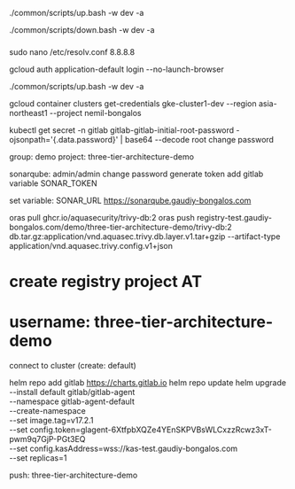 
./common/scripts/up.bash -w dev -a

./common/scripts/down.bash -w dev -a

###

sudo nano /etc/resolv.conf
8.8.8.8

gcloud auth application-default login --no-launch-browser

./common/scripts/up.bash -w dev -a

gcloud container clusters get-credentials gke-cluster1-dev --region asia-northeast1 --project nemil-bongalos

kubectl get secret -n gitlab gitlab-gitlab-initial-root-password -ojsonpath='{.data.password}' | base64 --decode
root
change password

group: demo
project: three-tier-architecture-demo

sonarqube: admin/admin
change password
generate token
add gitlab variable SONAR_TOKEN

set variable:
SONAR_URL
https://sonarqube.gaudiy-bongalos.com

oras pull ghcr.io/aquasecurity/trivy-db:2
oras push registry-test.gaudiy-bongalos.com/demo/three-tier-architecture-demo/trivy-db:2 db.tar.gz:application/vnd.aquasec.trivy.db.layer.v1.tar+gzip --artifact-type application/vnd.aquasec.trivy.config.v1+json

# create registry project AT
# username: three-tier-architecture-demo

connect to cluster (create: default)

helm repo add gitlab https://charts.gitlab.io
helm repo update
helm upgrade --install default gitlab/gitlab-agent \
    --namespace gitlab-agent-default \
    --create-namespace \
    --set image.tag=v17.2.1 \
    --set config.token=glagent-6XtfpbXQZe4YEnSKPVBsWLCxzzRcwz3xT-pwm9q7GjP-PGt3EQ \
    --set config.kasAddress=wss://kas-test.gaudiy-bongalos.com \
    --set replicas=1

push: three-tier-architecture-demo